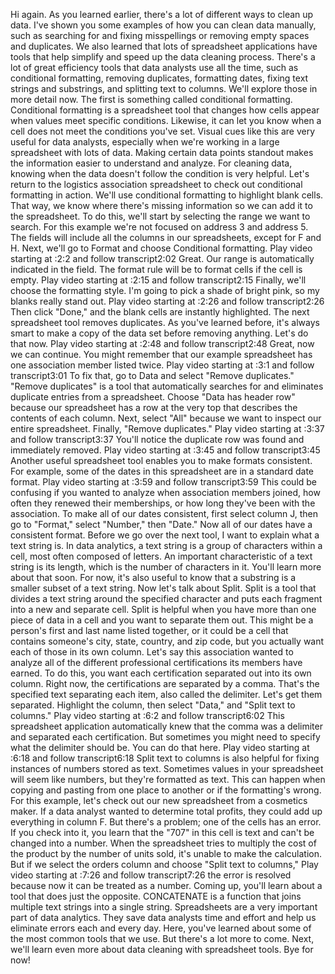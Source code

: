
Hi again. As you learned earlier, there's a lot of different ways to clean up data. I've shown you some examples of how you can clean data manually, such as searching for and fixing misspellings or removing empty spaces and duplicates. We also learned that lots of spreadsheet applications have tools that help simplify and speed up the data cleaning process. There's a lot of great efficiency tools that data analysts use all the time, such as conditional formatting, removing duplicates, formatting dates, fixing text strings and substrings, and splitting text to columns. We'll explore those in more detail now. The first is something called conditional formatting. Conditional formatting is a spreadsheet tool that changes how cells appear when values meet specific conditions. Likewise, it can let you know when a cell does not meet the conditions you've set. Visual cues like this are very useful for data analysts, especially when we're working in a large spreadsheet with lots of data. Making certain data points standout makes the information easier to understand and analyze. For cleaning data, knowing when the data doesn't follow the condition is very helpful. Let's return to the logistics association spreadsheet to check out conditional formatting in action. We'll use conditional formatting to highlight blank cells. That way, we know where there's missing information so we can add it to the spreadsheet. To do this, we'll start by selecting the range we want to search. For this example we're not focused on address 3 and address 5. The fields will include all the columns in our spreadsheets, except for F and H. Next, we'll go to Format and choose Conditional formatting.
Play video starting at :2:2 and follow transcript2:02
Great. Our range is automatically indicated in the field. The format rule will be to format cells if the cell is empty.
Play video starting at :2:15 and follow transcript2:15
Finally, we'll choose the formatting style. I'm going to pick a shade of bright pink, so my blanks really stand out.
Play video starting at :2:26 and follow transcript2:26
Then click "Done," and the blank cells are instantly highlighted. The next spreadsheet tool removes duplicates. As you've learned before, it's always smart to make a copy of the data set before removing anything. Let's do that now.
Play video starting at :2:48 and follow transcript2:48
Great, now we can continue. You might remember that our example spreadsheet has one association member listed twice.
Play video starting at :3:1 and follow transcript3:01
To fix that, go to Data and select "Remove duplicates." "Remove duplicates" is a tool that automatically searches for and eliminates duplicate entries from a spreadsheet. Choose "Data has header row" because our spreadsheet has a row at the very top that describes the contents of each column. Next, select "All" because we want to inspect our entire spreadsheet. Finally, "Remove duplicates."
Play video starting at :3:37 and follow transcript3:37
You'll notice the duplicate row was found and immediately removed.
Play video starting at :3:45 and follow transcript3:45
Another useful spreadsheet tool enables you to make formats consistent. For example, some of the dates in this spreadsheet are in a standard date format.
Play video starting at :3:59 and follow transcript3:59
This could be confusing if you wanted to analyze when association members joined, how often they renewed their memberships, or how long they've been with the association. To make all of our dates consistent, first select column J, then go to "Format," select "Number," then "Date." Now all of our dates have a consistent format. Before we go over the next tool, I want to explain what a text string is. In data analytics, a text string is a group of characters within a cell, most often composed of letters. An important characteristic of a text string is its length, which is the number of characters in it. You'll learn more about that soon. For now, it's also useful to know that a substring is a smaller subset of a text string. Now let's talk about Split. Split is a tool that divides a text string around the specified character and puts each fragment into a new and separate cell. Split is helpful when you have more than one piece of data in a cell and you want to separate them out. This might be a person's first and last name listed together, or it could be a cell that contains someone's city, state, country, and zip code, but you actually want each of those in its own column. Let's say this association wanted to analyze all of the different professional certifications its members have earned. To do this, you want each certification separated out into its own column. Right now, the certifications are separated by a comma. That's the specified text separating each item, also called the delimiter. Let's get them separated. Highlight the column, then select "Data," and "Split text to columns."
Play video starting at :6:2 and follow transcript6:02
This spreadsheet application automatically knew that the comma was a delimiter and separated each certification. But sometimes you might need to specify what the delimiter should be. You can do that here.
Play video starting at :6:18 and follow transcript6:18
Split text to columns is also helpful for fixing instances of numbers stored as text. Sometimes values in your spreadsheet will seem like numbers, but they're formatted as text. This can happen when copying and pasting from one place to another or if the formatting's wrong. For this example, let's check out our new spreadsheet from a cosmetics maker. If a data analyst wanted to determine total profits, they could add up everything in column F. But there's a problem; one of the cells has an error. If you check into it, you learn that the "707" in this cell is text and can't be changed into a number. When the spreadsheet tries to multiply the cost of the product by the number of units sold, it's unable to make the calculation. But if we select the orders column and choose "Split text to columns,"
Play video starting at :7:26 and follow transcript7:26
the error is resolved because now it can be treated as a number. Coming up, you'll learn about a tool that does just the opposite. CONCATENATE is a function that joins multiple text strings into a single string. Spreadsheets are a very important part of data analytics. They save data analysts time and effort and help us eliminate errors each and every day. Here, you've learned about some of the most common tools that we use. But there's a lot more to come. Next, we'll learn even more about data cleaning with spreadsheet tools. Bye for now!